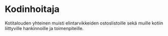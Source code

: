 # Kodinhoitaja
Kotitalouden yhteinen muisti elintarvikkeiden ostoslistoille sekä muille kotiin liittyville hankinnoille ja toimenpiteille.
